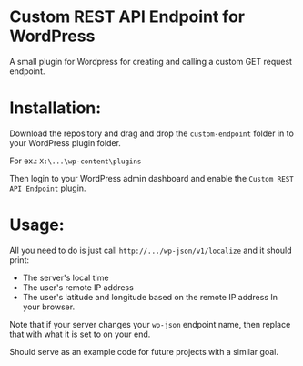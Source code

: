 # Custom REST API Endpoint for WordPress
A small plugin for Wordpress for creating and calling a custom GET request endpoint.

# Installation:

Download the repository and drag and drop the `custom-endpoint` folder in to your WordPress plugin folder.

For ex.: `X:\...\wp-content\plugins`

Then login to your WordPress admin dashboard and enable the `Custom REST API Endpoint` plugin.

# Usage:

All you need to do is just call `http://.../wp-json/v1/localize` and it should print:
- The server's local time
- The user's remote IP address
- The user's latitude and longitude based on the remote IP address
In your browser.

Note that if your server changes your `wp-json` endpoint name, then replace that with what it is set to on your end.

Should serve as an example code for future projects with a similar goal.
